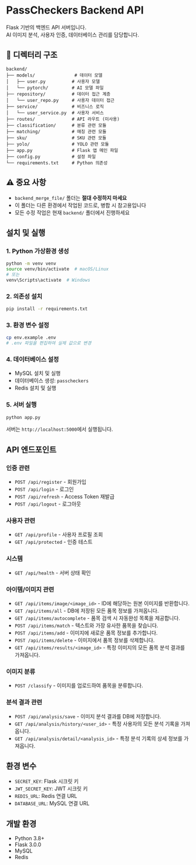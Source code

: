 # PassCheckers Backend API

Flask 기반의 백엔드 API 서버입니다.  
AI 이미지 분석, 사용자 인증, 데이터베이스 관리를 담당합니다.

## 📁 디렉터리 구조

```
backend/
├── models/               # 데이터 모델
│   ├── user.py          # 사용자 모델
│   └── pytorch/         # AI 모델 파일
├── repository/          # 데이터 접근 계층
│   └── user_repo.py     # 사용자 데이터 접근
├── service/             # 비즈니스 로직
│   └── user_service.py  # 사용자 서비스
├── routes/              # API 라우트 (미사용)
├── classification/      # 분류 관련 모듈
├── matching/            # 매칭 관련 모듈
├── sku/                 # SKU 관련 모듈
├── yolo/                # YOLO 관련 모듈
├── app.py               # Flask 앱 메인 파일
├── config.py            # 설정 파일
└── requirements.txt     # Python 의존성
```

## ⚠️ 중요 사항

- `backend_merge_file/` 폴더는 **절대 수정하지 마세요**
- 이 폴더는 다른 환경에서 작업된 코드로, 병합 시 참고용입니다
- 모든 수정 작업은 현재 `backend/` 폴더에서 진행하세요

## 설치 및 실행

### 1. Python 가상환경 생성
```bash
python -m venv venv
source venv/bin/activate  # macOS/Linux
# 또는
venv\Scripts\activate  # Windows
```

### 2. 의존성 설치
```bash
pip install -r requirements.txt
```

### 3. 환경 변수 설정
```bash
cp env.example .env
# .env 파일을 편집하여 실제 값으로 변경
```

### 4. 데이터베이스 설정
- MySQL 설치 및 실행
- 데이터베이스 생성: `passcheckers`
- Redis 설치 및 실행

### 5. 서버 실행
```bash
python app.py
```

서버는 `http://localhost:5000`에서 실행됩니다.

## API 엔드포인트

### 인증 관련
- `POST /api/register` - 회원가입
- `POST /api/login` - 로그인
- `POST /api/refresh` - Access Token 재발급
- `POST /api/logout` - 로그아웃

### 사용자 관련
- `GET /api/profile` - 사용자 프로필 조회
- `GET /api/protected` - 인증 테스트

### 시스템
- `GET /api/health` - 서버 상태 확인

### 아이템/이미지 관련
- `GET /api/items/image/<image_id>` - ID에 해당하는 원본 이미지를 반환합니다.
- `GET /api/items/all` - DB에 저장된 모든 품목 정보를 가져옵니다.
- `GET /api/items/autocomplete` - 품목 검색 시 자동완성 목록을 제공합니다.
- `POST /api/items/match` - 텍스트와 가장 유사한 품목을 찾습니다.
- `POST /api/items/add` - 이미지에 새로운 품목 정보를 추가합니다.
- `POST /api/items/delete` - 이미지에서 품목 정보를 삭제합니다.
- `GET /api/items/results/<image_id>` - 특정 이미지의 모든 품목 분석 결과를 가져옵니다.

### 이미지 분류
- `POST /classify` - 이미지를 업로드하여 품목을 분류합니다.

### 분석 결과 관련
- `POST /api/analysis/save` - 이미지 분석 결과를 DB에 저장합니다.
- `GET /api/analysis/history/<user_id>` - 특정 사용자의 모든 분석 기록을 가져옵니다.
- `GET /api/analysis/detail/<analysis_id>` - 특정 분석 기록의 상세 정보를 가져옵니다.

## 환경 변수

- `SECRET_KEY`: Flask 시크릿 키
- `JWT_SECRET_KEY`: JWT 시크릿 키
- `REDIS_URL`: Redis 연결 URL
- `DATABASE_URL`: MySQL 연결 URL

## 개발 환경

- Python 3.8+
- Flask 3.0.0
- MySQL
- Redis 